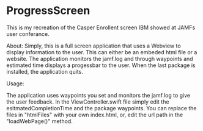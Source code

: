 # ProgressScreen

This is my recreation of the Casper Enrollent screen IBM showed at JAMFs user conferance. 

About:
Simply, this is a full screen application that uses a Webview to display information to the user.  This can either be an
embeded html file or a website.  The application monitors the jamf.log and through waypoints and estimated time displays 
a progessbar to the user.  When the last package is installed, the application quits.

Usage:

The application uses waypoints you set and monitors the jamf.log to give the user feedback.  In the ViewController.swift file
simply edit the esitmatedCompletionTime and the package waypoints.  You can replace the files in "htmlFiles" with your own 
index.html, or, edit the url path in the "loadWebPage()" method. 

